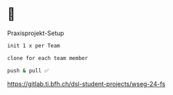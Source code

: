 # 💪

Praxisprojekt-Setup

```bash [1|3|5]
init 1 x per Team

clone for each team member

push & pull ✅
```

https://gitlab.ti.bfh.ch/dsl-student-projects/wseg-24-fs

